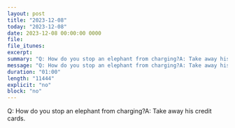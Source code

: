 ```yaml
---
layout: post
title: "2023-12-08"
today: "2023-12-08"
date: 2023-12-08 00:00:00 0000
file:
file_itunes:
excerpt:
summary: "Q: How do you stop an elephant from charging?A: Take away his credit cards."
message: "Q: How do you stop an elephant from charging?A: Take away his credit cards."
duration: "01:00"
length: "11444"
explicit: "no"
block: "no"
---
```

Q: How do you stop an elephant from charging?A: Take away his credit cards.

